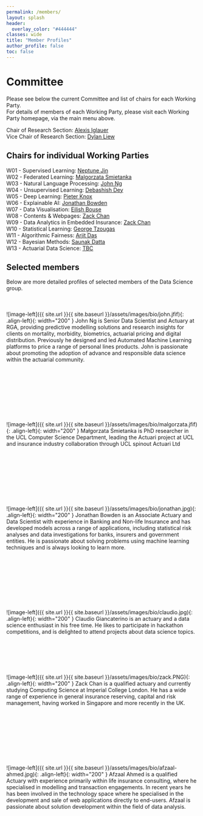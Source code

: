 ```yaml
---
permalink: /members/
layout: splash
header:
  overlay_color: "#444444"
classes: wide
title: "Member Profiles"
author_profile: false
toc: false
---
```


<div class="notice--info" markdown="1">

<h1>Committee</h1>

Please see below the current Committee and list of chairs for each Working Party.  
For details of members of each Working Party, please visit each Working Party homepage, via the main menu above.

Chair of Research Section: <a href="https://www.linkedin.com/in/aiglauer/?originalSubdomain=ch"> Alexis Iglauer </a>
<br>Vice Chair of Research Section: <a href="https://www.linkedin.com/in/dylanliew/"> Dylan Liew </a>


<h2>Chairs for individual Working Parties</h2>

W01 - Supervised Learning: <a href href="https://www.linkedin.com/in/neptune-jin-0a1aba93/"> Neptune Jin </a>
<br>W02 - Federated Learning: <a href href="https://www.linkedin.com/in/ma%C5%82gorzata-%C5%9Bmietanka-a1963a112/"> Malgorzata Smietanka </a>
<br>W03 - Natural Language Processing: <a href="https://www.linkedin.com/in/wui-hua-ng/"> John Ng </a>
<br>W04 - Unsupervised Learning: <a href="https://www.linkedin.com/in/debashish-dey-669025a3/"> Debashish Dey </a>
<br>W05 - Deep Learning: <a href href="https://www.linkedin.com/in/pieter-knox/"> Pieter Knox </a>
<br>W06 - Explainable AI: <a href href="https://www.linkedin.com/in/jonathan-bowden-22433b27/"> Jonathan Bowden </a>
<br>W07 - Data Visualisation: <a href href="https://www.linkedin.com/in/eilish-bouse-655194b2/"> Eilish Bouse </a>
<br>W08 - Contents & Webpages: <a href href="https://www.linkedin.com/in/chanzhanliang/"> Zack Chan </a>
<br>W09 - Data Analytics in Embedded Insurance: <a href href="https://www.linkedin.com/in/chanzhanliang/"> Zack Chan </a>
<br>W10 - Statistical Learning: <a href="https://researchportal.hw.ac.uk/en/persons/george-tzougas"> George Tzougas </a>
<br>W11 - Algorithmic Fairness: <a href="https://www.linkedin.com/in/arijitdas1986/"> Arjit Das </a>
<br>W12 - Bayesian Methods:  <a href="https://www.linkedin.com/in/saunak-dutta-b74a551b/"> Saunak Datta </a>
<br>W13 - Actuarial Data Science:  <a href=""> TBC </a>
</div>

<div class="notice--primary" markdown="1">
<h2>Selected members</h2>
Below are more detailed profiles of selected members of the Data Science group.
<br>
<br>
<br>
<br>
![image-left]({{ site.url }}{{ site.baseurl }}/assets/images/bio/john.jfif){: .align-left}{: width="200" } John Ng is Senior Data Scientist and Actuary at RGA, providing predictive modelling solutions and research insights for clients on mortality, morbidity, biometrics, actuarial pricing and digital distribution. Previously he designed and led Automated Machine Learning platforms to price a range of personal lines products. John is passionate about promoting the adoption of advance and responsible data science within the actuarial community.
<br>
<br>
<br>
<br>
<br>
<br>
<br>
<br>
<br>
<br>
![image-left]({{ site.url }}{{ site.baseurl }}/assets/images/bio/malgorzata.jfif){: .align-left}{: width="200" } Małgorzata Śmietanka is PhD researcher in the UCL Computer Science Department, leading the Actuari project at UCL and insurance industry collaboration through UCL spinout Actuari Ltd
<br>
<br>
<br>
<br>
<br>
<br>
<br>
<br>
<br>
<br>
![image-left]({{ site.url }}{{ site.baseurl }}/assets/images/bio/jonathan.jpg){: .align-left}{: width="200" } Jonathan Bowden is an Associate Actuary and Data Scientist with experience in Banking and Non-life Insurance and has developed models across a range of applications, including statistical risk analyses and data investigations for banks, insurers and government entities. He is passionate about solving problems using machine learning techniques and is always looking to learn more.
<br>
<br>
<br>
<br>
<br>
<br>
<br>
<br>
<br>
<br>
![image-left]({{ site.url }}{{ site.baseurl }}/assets/images/bio/claudio.jpg){: .align-left}{: width="200" } Claudio Giancaterino is an actuary  and a data science enthusiast in his free time. He likes to participate in hackathon competitions, and is delighted to attend projects about data science topics.
<br>
<br>
<br>
<br>
<br>
<br>
<br>
![image-left]({{ site.url }}{{ site.baseurl }}/assets/images/bio/zack.PNG){: .align-left}{: width="200" } Zack Chan is a qualified actuary and currently studying Computing Science at Imperial College London. He has a wide range of experience in general insurance reserving, capital and risk management, having worked in Singapore and more recently in the UK.
<br>
<br>
<br>
<br>
<br>
<br>
<br>
<br>
<br>
<br>
![image-left]({{ site.url }}{{ site.baseurl }}/assets/images/bio/afzaal-ahmed.jpg){: .align-left}{: width="200" } Afzaal Ahmed is a qualified Actuary with experience primarily within life insurance consulting, where he specialised in modelling and transaction engagements. In recent years he has been involved in the technology space where he specialised in the development and sale of web applications directly to end-users. Afzaal is passionate about solution development within the field of data analysis. 
<br>
<br>
<br>
<br>
<br>
<br>
<br>
<br>
<br>
<br>
</div>

